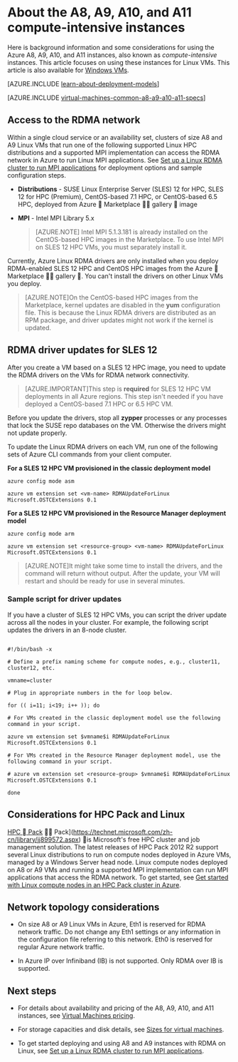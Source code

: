 <!-- not suitable for Mooncake -->

<properties
 pageTitle="About the A8 - A11 instances and Linux | Microsoft Azure"
 description="Get background information and considerations for using the Azure A8, A9, A10, and A11 compute-intensive sizes for Linux VMs"
 services="virtual-machines-linux"
 documentationCenter=""
 authors="dlepow"
 manager="timlt"
 editor=""
 tags="azure-resource-manager,azure-service-management"/>
<tags
	ms.service="virtual-machines-linux"
	ms.date="05/09/2016"
	wacn.date=""/>

# About the A8, A9, A10, and A11 compute-intensive instances 

Here is background information and some considerations for using the Azure A8, A9, A10, and A11 instances, also known as *compute-intensive* instances. This article focuses on using these instances for Linux VMs. This article is also available for [Windows VMs](/documentation/articles/virtual-machines-windows-a8-a9-a10-a11-specs/).

[AZURE.INCLUDE [learn-about-deployment-models](../includes/learn-about-deployment-models-both-include.md)]

[AZURE.INCLUDE [virtual-machines-common-a8-a9-a10-a11-specs](../includes/virtual-machines-common-a8-a9-a10-a11-specs.md)]

## Access to the RDMA network

Within a single cloud service or an availability set, clusters of size A8 and A9 Linux VMs that run one of the following supported Linux HPC distributions and a supported MPI implementation can access the RDMA network in Azure to run Linux MPI applications. See [Set up a Linux RDMA cluster to run MPI applications](/documentation/articles/virtual-machines-linux-classic-rdma-cluster/) for deployment options and sample configuration steps.

* **Distributions** - SUSE Linux Enterprise Server (SLES) 12 for HPC, SLES 12 for HPC (Premium), CentOS-based 7.1 HPC, or CentOS-based 6.5 HPC, deployed from Azure  Marketplace  gallery  image

* **MPI** - Intel MPI Library 5.x

    >[AZURE.NOTE] Intel MPI 5.1.3.181 is already installed on the CentOS-based HPC images in the Marketplace. To use Intel MPI on SLES 12 HPC VMs, you must separately install it.

Currently, Azure Linux RDMA drivers are only installed when you deploy RDMA-enabled SLES 12 HPC and CentOS HPC images from the Azure  Marketplace  gallery . You can't install the drivers on other Linux VMs you deploy.

>[AZURE.NOTE]On the CentOS-based HPC images from the Marketplace, kernel updates are disabled in the **yum** configuration file. This is because the Linux RDMA drivers are distributed as an RPM package, and driver updates might not work if the kernel is updated.


## RDMA driver updates for SLES 12
After you create a VM based on a SLES 12 HPC image, you need to update the RDMA drivers on the VMs for RDMA network connectivity. 

>[AZURE.IMPORTANT]This step is **required** for SLES 12 HPC VM deployments in all Azure regions. 
>This step isn't needed if you have deployed a CentOS-based 7.1 HPC or 6.5 HPC VM. 

Before you update the drivers, stop all **zypper** processes or any processes that lock the SUSE repo databases on the VM. Otherwise the drivers might not update properly.  

To update the Linux RDMA drivers on each VM, run one of the following sets of Azure CLI commands from your client computer.

**For a SLES 12 HPC VM provisioned in the classic deployment model**

```
azure config mode asm

azure vm extension set <vm-name> RDMAUpdateForLinux Microsoft.OSTCExtensions 0.1
```

**For a SLES 12 HPC VM provisioned in the Resource Manager deployment model**

```
azure config mode arm

azure vm extension set <resource-group> <vm-name> RDMAUpdateForLinux Microsoft.OSTCExtensions 0.1
```

>[AZURE.NOTE]It might take some time to install the drivers, and the command will return without output. After the update, your VM will restart and should be ready for use in several minutes.

### Sample script for driver updates

If you have a cluster of SLES 12 HPC VMs, you can script the driver update across all the nodes in your cluster. For example, the following script updates the drivers in an 8-node cluster.

```

#!/bin/bash -x

# Define a prefix naming scheme for compute nodes, e.g., cluster11, cluster12, etc.

vmname=cluster

# Plug in appropriate numbers in the for loop below.

for (( i=11; i<19; i++ )); do

# For VMs created in the classic deployment model use the following command in your script.

azure vm extension set $vmname$i RDMAUpdateForLinux Microsoft.OSTCExtensions 0.1

# For VMs created in the Resource Manager deployment model, use the following command in your script.

# azure vm extension set <resource-group> $vmname$i RDMAUpdateForLinux Microsoft.OSTCExtensions 0.1

done

```


## Considerations for HPC Pack and Linux

[HPC  Pack](https://technet.microsoft.com/en-us/library/jj899572.aspx)  Pack](https://technet.microsoft.com/zh-cn/library/jj899572.aspx)  is Microsoft's free HPC cluster and job management solution. The latest releases of HPC Pack 2012 R2 support several Linux distributions to run on compute nodes deployed in Azure VMs, managed by a Windows Server head node. Linux compute nodes deployed on A8 or A9 VMs and running a supported MPI implementation can run MPI applications that access the RDMA network. To get started, see [Get started with Linux compute nodes in an HPC Pack cluster in Azure](/documentation/articles/virtual-machines-linux-classic-hpcpack-cluster/).

## Network topology considerations

* On size A8 or A9 Linux VMs in Azure, Eth1 is reserved for RDMA network traffic. Do not change any Eth1 settings or any information in the configuration file referring to this network. Eth0 is reserved for regular Azure network traffic.

* In Azure IP over Infiniband (IB) is not supported. Only RDMA over IB is supported.


## Next steps

* For details about availability and pricing of the A8, A9, A10, and A11 instances, see [Virtual Machines pricing](/home/features/virtual-machines/pricing/).

* For storage capacities and disk details, see [Sizes for virtual machines](/documentation/articles/virtual-machines-linux-sizes/).

* To get started deploying and using A8 and A9 instances with RDMA on Linux, see [Set up a Linux RDMA cluster to run MPI applications](/documentation/articles/virtual-machines-linux-classic-rdma-cluster/).


